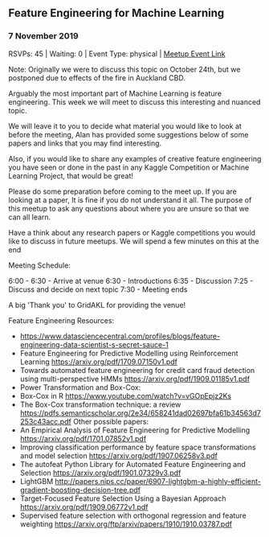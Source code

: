 ## Feature Engineering for Machine Learning
### 7 November 2019
RSVPs: 45 | Waiting: 0 | Event Type: physical | [Meetup Event Link](https://www.meetup.com/Data-Science-Discussion-Auckland/events/265385162)

Note: Originally we were to discuss this topic on October 24th, but we postponed due to effects of the fire in Auckland CBD.

Arguably the most important part of Machine Learning is feature engineering. This week we will meet to discuss this interesting and nuanced topic.

We will leave it to you to decide what material you would like to look at before the meeting, Alan has provided some suggestions below of some papers and links that you may find interesting.

Also, if you would like to share any examples of creative feature engineering you have seen or done in the past in any Kaggle Competition or Machine Learning Project, that would be great!

Please do some preparation before coming to the meet up. If you are looking at a paper, It is fine if you do not understand it all. The purpose of this meetup to ask any questions about where you are unsure so that we can all learn.

Have a think about any research papers or Kaggle competitions you would like to discuss in future meetups. We will spend a few minutes on this at the end

Meeting Schedule:

6:00 - 6:30 - Arrive at venue
6:30 - Introductions
6:35 - Discussion
7:25 - Discuss and decide on next topic
7:30 - Meeting ends

A big 'Thank you' to GridAKL for providing the venue!

Feature Engineering Resources:
- https://www.datasciencecentral.com/profiles/blogs/feature-engineering-data-scientist-s-secret-sauce-1
- Feature Engineering for Predictive Modelling using Reinforcement Learning
https://arxiv.org/pdf/1709.07150v1.pdf
- Towards automated feature engineering for credit card fraud detection using multi-perspective HMMs
https://arxiv.org/pdf/1909.01185v1.pdf
- Power Transformation and Box-Cox:
- Box-Cox in R https://www.youtube.com/watch?v=vGOpEpjz2Ks
- The Box-Cox transformation technique: a review
https://pdfs.semanticscholar.org/2e34/658241dad02697bfa61b34563d7253c43acc.pdf
Other possible papers:
- An Empirical Analysis of Feature Engineering for Predictive Modelling
https://arxiv.org/pdf/1701.07852v1.pdf
- Improving classification performance by feature space transformations and model selection
https://arxiv.org/pdf/1907.06258v3.pdf
- The autofeat Python Library for Automated Feature Engineering and Selection
https://arxiv.org/pdf/1901.07329v3.pdf
- LightGBM
http://papers.nips.cc/paper/6907-lightgbm-a-highly-efficient-gradient-boosting-decision-tree.pdf
- Target-Focused Feature Selection Using a Bayesian Approach
https://arxiv.org/pdf/1909.06772v1.pdf
- Supervised feature selection with orthogonal regression and feature weighting
https://arxiv.org/ftp/arxiv/papers/1910/1910.03787.pdf
